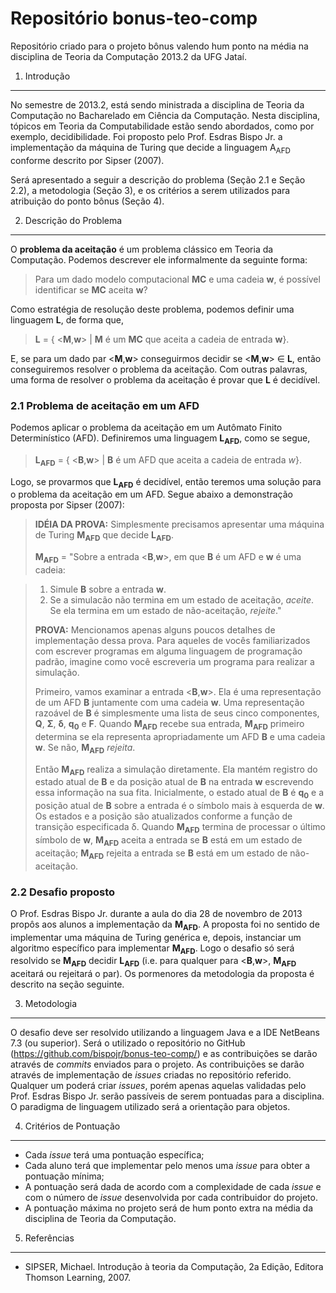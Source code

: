 Repositório bonus-teo-comp
==============

Repositório criado para o projeto bônus valendo hum ponto na média na disciplina de Teoria da Computação 2013.2 da UFG Jataí.

1. Introdução
-------------

No semestre de 2013.2, está sendo ministrada a disciplina de Teoria da Computação no Bacharelado em Ciência da Computação. Nesta disciplina, tópicos em Teoria da Computabilidade estão sendo abordados, como por exemplo, decidibilidade. Foi proposto pelo Prof. Esdras Bispo Jr. a implementação da máquina de Turing que decide a linguagem A<sub>AFD</sub> conforme descrito por Sipser (2007).

Será apresentado a seguir a descrição do problema (Seção 2.1 e Seção 2.2), a metodologia (Seção 3), e os critérios a serem utilizados para atribuição do ponto bônus (Seção 4).

2. Descrição do Problema
-------------------------

O **problema da aceitação** é um problema clássico em Teoria da Computação. Podemos descrever ele informalmente da seguinte forma: 

> Para um dado modelo computacional **MC** e uma cadeia **w**, é possível identificar se **MC** aceita **w**?
    
Como estratégia de resolução deste problema, podemos definir uma linguagem **L**, de forma que, 

> **L** = { \<**M**,**w**\> | **M** é um **MC** que aceita a cadeia de entrada **w**}.
    
E, se para um dado par \<**M**,**w**\> conseguirmos decidir se \<**M**,**w**\> &isin; **L**, então conseguiremos resolver o problema da aceitação. Com outras palavras, uma forma de resolver o problema da aceitação é provar que **L** é decidível.

### 2.1 Problema de aceitação em um AFD ######

Podemos aplicar o problema da aceitação em um Autômato Finito Determinístico (AFD). Definiremos uma linguagem **L<sub>AFD</sub>**, como se segue,

> **L<sub>AFD</sub>** = { <**B**,**w**> | **B** é um AFD que aceita a cadeia de entrada *w*}.
  
Logo, se provarmos que **L<sub>AFD</sub>** é decidível, então teremos uma solução para o problema da aceitação em um AFD. Segue abaixo a demonstração proposta por Sipser (2007):

> **IDÉIA DA PROVA:** Simplesmente precisamos apresentar uma máquina de Turing **M<sub>AFD</sub>** que decide **L<sub>AFD</sub>**.
>  
> **M<sub>AFD</sub>** = "Sobre a entrada \<**B**,**w**\>, em que **B** é um AFD e **w** é uma cadeia:

> 1.  Simule **B** sobre a entrada **w**.
> 2.  Se a simulacão não termina em um estado de aceitação, *aceite*. Se ela termina em um estado de não-aceitação, *rejeite*."
>
> **PROVA:** Mencionamos apenas alguns poucos detalhes de implementação dessa prova. Para aqueles de vocês familiarizados com escrever programas em alguma linguagem de programação padrão, imagine como você escreveria um programa para realizar a simulação. 
>
> Primeiro, vamos examinar a entrada \<**B**,**w**\>. Ela é uma representação de um AFD **B** juntamente com uma cadeia **w**. Uma representação razoável de **B** é simplesmente uma lista de seus cinco componentes, **Q**, **Σ**, **δ**, **q<sub>0</sub>** e **F**. Quando **M<sub>AFD</sub>** recebe sua entrada, **M<sub>AFD</sub>** primeiro determina se ela representa apropriadamente
um AFD **B** e uma cadeia **w**. Se não, **M<sub>AFD</sub>** *rejeita*. 
>
> Então **M<sub>AFD</sub>** realiza a simulação diretamente. Ela mantém registro do estado atual de **B** e da posição atual de **B** na entrada **w** escrevendo essa informação na sua fita. Inicialmente, o estado atual de **B** é **q<sub>0</sub>** e a posição atual de **B** sobre a entrada é o símbolo mais à esquerda de **w**. Os estados e a posição são atualizados conforme a função de transição especificada δ. Quando **M<sub>AFD</sub>** termina de processar o último símbolo de **w**, **M<sub>AFD</sub>** aceita a entrada se **B** está em um estado de aceitação; **M<sub>AFD</sub>** rejeita a entrada se **B** está em um estado de não-aceitação.

### 2.2 Desafio proposto ######

O Prof. Esdras Bispo Jr. durante a aula do dia 28 de novembro de 2013 propôs aos alunos a implementação da **M<sub>AFD</sub>**. A proposta foi no sentido de implementar uma máquina de Turing genérica e, depois, instanciar um algoritmo específico para implementar **M<sub>AFD</sub>**. Logo o desafio só será resolvido se **M<sub>AFD</sub>** decidir **L<sub>AFD</sub>** (i.e. para qualquer para \<**B**,**w**\>, **M<sub>AFD</sub>** aceitará ou rejeitará o par). Os pormenores da metodologia da proposta é descrito na seção seguinte.

3. Metodologia
-------------------------

O desafio deve ser resolvido utilizando a linguagem Java e a IDE NetBeans 7.3 (ou superior). Será o utilizado o repositório no GitHub (https://github.com/bispojr/bonus-teo-comp/) e as contribuições se darão através de *commits* enviados para o projeto. As contribuições se darão através de implementação de *issues* criadas no repositório referido. Qualquer um poderá criar *issues*, porém apenas aquelas validadas pelo Prof. Esdras Bispo Jr. serão passíveis de serem pontuadas para a disciplina. O paradigma de linguagem utilizado será a orientação para objetos.

4. Critérios de Pontuação
-------------------------

* Cada *issue* terá uma pontuação específica;
* Cada aluno terá que implementar pelo menos uma *issue* para obter a pontuação mínima;
* A pontuação será dada de acordo com a complexidade de cada *issue* e com o número de *issue* desenvolvida por cada contribuidor do projeto.
* A pontuação máxima no projeto será de hum ponto extra na média da disciplina de Teoria da Computação.

5. Referências
-------------------------

* SIPSER, Michael. Introdução à teoria da Computação, 2a Edição, Editora Thomson Learning, 2007.
